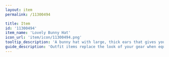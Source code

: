 ```yaml
---
layout: item
permalink: /11300494

title: Item
id: '11300494'
item_name: 'Lovely Bunny Hat'
icon_url: 'item/icon/11300494.png'
tooltip_description: 'A bunny hat with large, thick ears that gives you an inexplicable craving for carrots.'
guide_description: 'Outfit items replace the look of your gear when equipped.'
---
```

